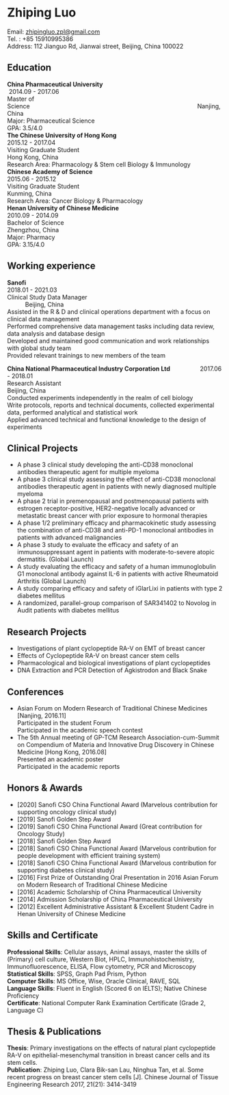 # Zhiping Luo
Email: zhipingluo.zpl@gmail.com  
Tel. : +85 15910995386  
Address: 112 Jianguo Rd, Jianwai street, Beijing, China 100022

## Education  
**China Pharmaceutical University** &emsp;&emsp;&emsp;&emsp;&emsp;&emsp;&emsp;&emsp;&emsp;&emsp;&emsp;&emsp;&emsp;&emsp;&emsp;&emsp;&emsp;&emsp;&emsp;&nbsp;2014.09 - 2017.06  
Master of Science&emsp;&emsp;&emsp;&emsp;&emsp;&emsp;&emsp;&emsp;&emsp;&emsp;&emsp;&emsp;&emsp;&emsp;&emsp;&emsp;&emsp;&emsp;&emsp;&emsp;&emsp;&emsp;&emsp;&emsp;&emsp;&emsp;&emsp;&emsp;Nanjing, China  
Major: Pharmaceutical Science  
GPA: 3.5/4.0  
**The Chinese University of Hong Kong** &emsp;&emsp;&emsp;&emsp;&emsp;&emsp;&emsp;&emsp;&emsp;&emsp;&emsp;&emsp;&emsp;&emsp;&emsp;&emsp;&emsp;2015.12 - 2017.04  
Visiting Graduate Student&emsp;&emsp;&emsp;&emsp;&emsp;&emsp;&emsp;&emsp;&emsp;&emsp;&emsp;&emsp;&emsp;&emsp;&emsp;&emsp;&emsp;&emsp;&emsp;&emsp;&emsp;&emsp;&emsp;Hong Kong, China  
Research Area: Pharmacology & Stem cell Biology & Immunology  
**Chinese Academy of Science**&emsp;&emsp;&emsp;&emsp;&emsp;&emsp;&emsp;&emsp;&emsp;&emsp;&emsp;&emsp;&emsp;&emsp;&emsp;&emsp;&emsp;&emsp;&emsp;&emsp;&emsp; 2015.06 - 2015.12  
Visiting Graduate Student&emsp;&emsp;&emsp;&emsp;&emsp;&emsp;&emsp;&emsp;&emsp;&emsp;&emsp;&emsp;&emsp;&emsp;&emsp;&emsp;&emsp;&emsp;&emsp;&emsp;&emsp;&emsp;&emsp;Kunming, China  
Research Area: Cancer Biology & Pharmacology  
**Henan University of Chinese Medicine** &emsp;&emsp;&emsp;&emsp;&emsp;&emsp;&emsp;&emsp;&emsp;&emsp;&emsp;&emsp;&emsp;&emsp;&emsp;&emsp;&ensp;2010.09 - 2014.09  
Bachelor of Science&emsp;&emsp;&emsp;&emsp;&emsp;&emsp;&emsp;&emsp;&emsp;&emsp;&emsp;&emsp;&emsp;&emsp;&emsp;&emsp;&emsp;&emsp;&emsp;&emsp;&emsp;&emsp;&emsp;&emsp;&emsp;&ensp;Zhengzhou, China  
Major: Pharmacy  
GPA: 3.15/4.0


## Working experience

**Sanofi**&emsp;&emsp;&emsp;&emsp;&emsp;&emsp;&emsp;&emsp;&emsp;&emsp;&emsp;&emsp;&emsp;&emsp;&emsp;&emsp;&emsp;&emsp;&emsp;&emsp;&emsp;&emsp;&emsp;&emsp;&nbsp; &emsp;&emsp;&emsp;&emsp;&emsp;&emsp;&emsp;2018.01 - 2021.03  
Clinical Study Data Manager&emsp;&emsp;&emsp;&emsp;&emsp;&emsp;&emsp;&emsp;&emsp;&emsp;&emsp;&emsp;&emsp;&emsp;&emsp;&emsp;&emsp;&emsp;&emsp;&emsp;&emsp;&emsp;&nbsp; &emsp;&emsp;&emsp;Beijing, China  
Assisted in the R & D and clinical operations department with a focus on clinical data management  
Performed comprehensive data management tasks including data review, data analysis and database design  
Developed and maintained good communication and work relationships with global study team  
Provided relevant trainings to new members of the team

**China National Pharmaceutical Industry Corporation Ltd**&emsp;&emsp;&emsp;&emsp;&emsp;2017.06 - 2018.01  
Research Assistant&emsp;&emsp;&emsp;&emsp;&emsp;&emsp;&emsp;&emsp;&emsp;&emsp;&emsp;&emsp;&emsp;&emsp;&emsp;&emsp;&emsp;&emsp;&emsp;&emsp;&emsp;&emsp;&emsp;&emsp;&emsp;&emsp;Beijing, China  
Conducted experiments independently in the realm of cell biology   
Write protocols, reports and technical documents, collected experimental data, performed analytical and statistical work  
Applied advanced technical and functional knowledge to the design of experiments


## Clinical Projects
+ A phase 3 clinical study developing the anti-CD38 monoclonal antibodies therapeutic agent for multiple myeloma
+ A phase 3 clinical study assessing the effect of anti-CD38 monoclonal antibodies therapeutic agent in patients with newly diagnosed multiple myeloma
+ A phase 2 trial in premenopausal and postmenopausal patients with estrogen receptor-positive, HER2-negative locally advanced or metastatic breast cancer with prior exposure to hormonal therapies
+ A phase 1/2 preliminary efficacy and pharmacokinetic study assessing the combination of anti-CD38 and anti-PD-1 monoclonal antibodies in patients with advanced malignancies
+ A phase 3 study to evaluate the efficacy and safety of an immunosuppressant agent in patients with moderate-to-severe atopic dermatitis. (Global Launch)
+ A study evaluating the efficacy and safety of a human immunoglobulin G1 monoclonal antibody against IL-6 in patients with active Rheumatoid Arthritis (Global Launch)
+ A study comparing efficacy and safety of iGlarLixi in patients with type 2 diabetes mellitus
+ A randomized, parallel-group comparison of SAR341402 to Novolog in Audit patients with diabetes mellitus

## Research Projects
+ Investigations of plant cyclopeptide RA-V on EMT of breast cancer 
+ Effects of Cyclopeptide RA-V on breast cancer stem cells
+ Pharmacological and biological investigations of plant cyclopeptides
+ DNA Extraction and PCR Detection of Agkistrodon and Black Snake 

## Conferences
+ Asian Forum on Modern Research of Traditional Chinese Medicines [Nanjing, 2016.11]  
Participated in the student Forum  
Participated in the academic speech contest
+ The 5th Annual meeting of GP-TCM Research Association-cum-Summit on Compendium of Materia and Innovative Drug Discovery in Chinese Medicine [Hong Kong, 2016.08]  
Presented an academic poster  
Participated in the academic reports

## Honors & Awards
+ [2020] Sanofi CSO China Functional Award (Marvelous contribution for supporting oncology clinical study)
+ [2019] Sanofi Golden Step Award
+ [2019] Sanofi CSO China Functional Award (Great contribution for Oncology Study)
+ [2018] Sanofi Golden Step Award
+ [2018] Sanofi CSO China Functional Award (Marvelous contribution for people development with efficient training system)
+ [2018] Sanofi CSO China Functional Award (Marvelous contribution for supporting diabetes clinical study) 
+ [2016] First Prize of Outstanding Oral Presentation in 2016 Asian Forum on Modern Research of Traditional Chinese Medicine
+ [2016] Academic Scholarship of China Pharmaceutical University
+ [2014] Admission Scholarship of China Pharmaceutical University
+ [2012] Excellent Administrative Assistant & Excellent Student Cadre in Henan University of Chinese Medicine

## Skills and Certificate
**Professional Skills**: Cellular assays, Animal assays, master the skills of (Primary) cell culture, Western Blot, HPLC, Immunohistochemistry, Immunofluorescence, ELISA, Flow cytometry, PCR and Microscopy  
**Statistical Skills**: SPSS, Graph Pad Prism, Python  
**Computer Skills**: MS Office, Wise, Oracle Clinical, RAVE, SQL  
**Language Skills**: Fluent in English (Scored 6 on IELTS); Native Chinese Proficiency  
**Certificate**: National Computer Rank Examination Certificate (Grade 2, Language C) 

## Thesis & Publications
**Thesis**: Primary investigations on the effects of natural plant cyclopeptide RA-V on epithelial-mesenchymal transition in breast cancer cells and its stem cells.   
**Publication**: Zhiping Luo, Clara Bik-san Lau, Ninghua Tan, et al. Some recent progress on breast cancer stem cells [J]. Chinese Journal of Tissue Engineering Research 2017, 21(21): 3414-3419
